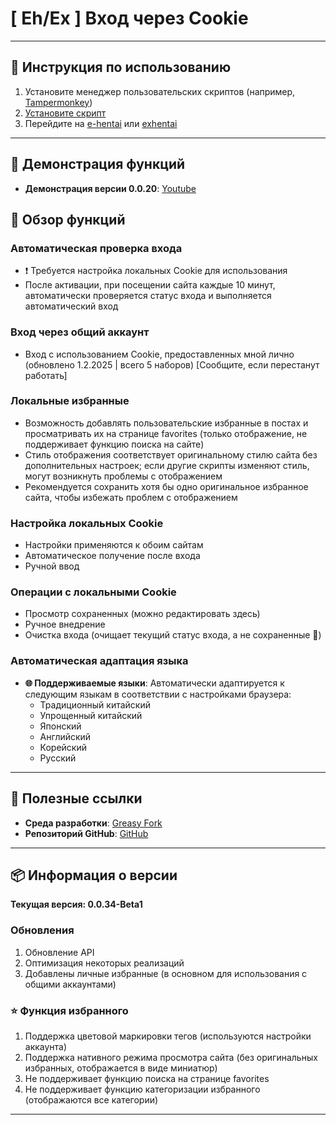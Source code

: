 # **[ Eh/Ex ] Вход через Cookie**

---

## **👻 Инструкция по использованию**

1. Установите менеджер пользовательских скриптов (например, [Tampermonkey](https://chrome.google.com/webstore/detail/tampermonkey/dhdgffkkebhmkfjojejmpbldmpobfkfo))
2. [Установите скрипт](https://update.greasyfork.org/scripts/470710/%5BEEx-Hentai%5D%20AutoLogin.user.js)
3. Перейдите на [e-hentai](https://e-hentai.org/) или [exhentai](https://exhentai.org/)

---

## **👀 Демонстрация функций**

- **Демонстрация версии 0.0.20**: [Youtube](https://www.youtube.com/watch?v=NOidYkgINY8)


## **📜 Обзор функций**

### **Автоматическая проверка входа**
- ❗️ Требуется настройка локальных Cookie для использования
- После активации, при посещении сайта каждые 10 минут, автоматически проверяется статус входа и выполняется автоматический вход

### **Вход через общий аккаунт**
- Вход с использованием Cookie, предоставленных мной лично (обновлено 1.2.2025 | всего 5 наборов) [Сообщите, если перестанут работать]

### **Локальные избранные**
- Возможность добавлять пользовательские избранные в постах и просматривать их на странице favorites (только отображение, не поддерживает функцию поиска на сайте)
- Стиль отображения соответствует оригинальному стилю сайта без дополнительных настроек; если другие скрипты изменяют стиль, могут возникнуть проблемы с отображением
- Рекомендуется сохранить хотя бы одно оригинальное избранное сайта, чтобы избежать проблем с отображением

### **Настройка локальных Cookie**
- Настройки применяются к обоим сайтам
- Автоматическое получение после входа
- Ручной ввод

### **Операции с локальными Cookie**
- Просмотр сохраненных (можно редактировать здесь)
- Ручное внедрение
- Очистка входа (очищает текущий статус входа, а не сохраненные 🍪)

### **Автоматическая адаптация языка**
- **🌐 Поддерживаемые языки**: Автоматически адаптируется к следующим языкам в соответствии с настройками браузера:
  - Традиционный китайский
  - Упрощенный китайский
  - Японский
  - Английский
  - Корейский
  - Русский

---

## **🔗 Полезные ссылки**

- **Среда разработки**: [Greasy Fork](https://greasyfork.org/zh-TW/users/989635-canaan-hs)  
- **Репозиторий GitHub**: [GitHub](https://github.com/Canaan-HS/MonkeyScript/tree/main/ExAutoLogin)

---

## **📦 Информация о версии**

**Текущая версия: 0.0.34-Beta1**

### **Обновления**
1. Обновление API
2. Оптимизация некоторых реализаций
3. Добавлены личные избранные (в основном для использования с общими аккаунтами)

### **⭐ Функция избранного**
1. Поддержка цветовой маркировки тегов (используются настройки аккаунта)
2. Поддержка нативного режима просмотра сайта (без оригинальных избранных, отображается в виде миниатюр)
3. Не поддерживает функцию поиска на странице favorites
4. Не поддерживает функцию категоризации избранного (отображаются все категории)

---